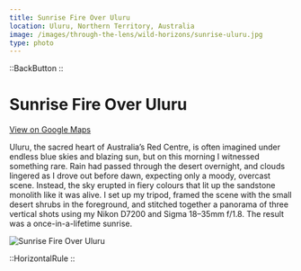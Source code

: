 ```yaml
---
title: Sunrise Fire Over Uluru
location: Uluru, Northern Territory, Australia
image: /images/through-the-lens/wild-horizons/sunrise-uluru.jpg
type: photo
---
```


::BackButton
::

# Sunrise Fire Over Uluru

<a href="https://www.google.com/maps/search/?api=1&query=Uluru,+Northern+Territory,+Australia" target="_blank" rel="noopener noreferrer">View on Google Maps</a>

Uluru, the sacred heart of Australia’s Red Centre, is often imagined under endless blue skies and blazing sun, but on this morning I witnessed something rare. Rain had passed through the desert overnight, and clouds lingered as I drove out before dawn, expecting only a moody, overcast scene. Instead, the sky erupted in fiery colours that lit up the sandstone monolith like it was alive. I set up my tripod, framed the scene with the small desert shrubs in the foreground, and stitched together a panorama of three vertical shots using my Nikon D7200 and Sigma 18–35mm f/1.8. The result was a once-in-a-lifetime sunrise.

![Sunrise Fire Over Uluru](/images/through-the-lens/wild-horizons/sunrise-uluru.jpg)

<div class="mb-8"></div>

::HorizontalRule
::
